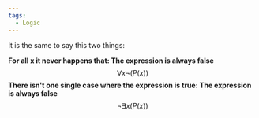 ```yaml
---
tags:
  - Logic
---
```

It is the same to say this two things: 

**For all x it never happens that: The expression is always false**
$$
\forall x \lnot (P(x))
$$
**There isn't one single case where the expression is true: The expression is always false**
$$
\lnot \exists x (P(x))
$$
